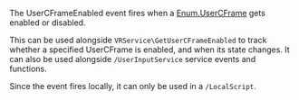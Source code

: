 The UserCFrameEnabled event fires when a [Enum.UserCFrame](https://developer.roblox.com/search#stq=UserCFrame) gets enabled or disabled.

This can be used alongside `VRService\GetUserCFrameEnabled` to track whether a specified UserCFrame is enabled, and when its state changes. It can also be used alongside `/UserInputService` service events and functions.

Since the event fires locally, it can only be used in a `/LocalScript`.